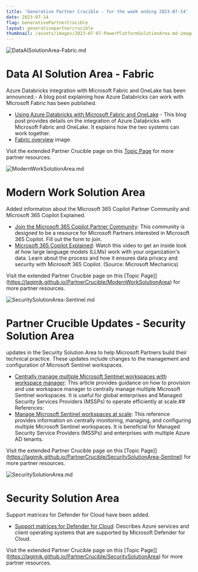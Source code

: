 ```yaml
---
title: 'Generative Partner Crucible - for the week ending 2023-07-14'
date: 2023-07-14
flag: GenerativePartnerCrucible
layout: generativepartnercrucible
thumbnail: /assets/images/2023-07-07-PowerPlatformSolutionArea.md-image.png
---
```

![ DataAISolutionArea-Fabric.md ]( /PartnerCrucible/assets/images/2023-07-14-DataAISolutionArea-Fabric.md-image.png )

# Data AI Solution Area - Fabric

Azure Databricks integration with Microsoft Fabric and OneLake has been announced.- A blog post explaining how Azure Databricks can work with Microsoft Fabric has been published.

- [Using Azure Databricks with Microsoft Fabric and OneLake](https://blog.fabric.microsoft.com/en-us/blog/using-azure-databricks-with-microsoft-fabric-and-onelake?ft=All%3A) - This blog post provides details on the integration of Azure Databricks with Microsoft Fabric and OneLake. It explains how the two systems can work together.
- [Fabric overview](./Library/crucible-microsoftfabric-overview.png) image.

Visit the extended Partner Crucible page on this [Topic Page](https://lagimik.github.io/PartnerCrucible/DataAISolutionArea-Fabric) for more partner resources.


![ ModernWorkSolutionArea.md ]( /PartnerCrucible/assets/images/2023-07-14-ModernWorkSolutionArea.md-image.png )

# Modern Work Solution Area
Added information about the Microsoft 365 Copilot Partner Community and Microsoft 365 Copilot Explained.
- [Join the Microsoft 365 Copilot Partner Community](https://aka.ms/CopilotPartnerCommunity): This community is designed to be a resource for Microsoft Partners interested in Microsoft 365 Copilot. Fill out the form to join.
- [Microsoft 365 Copilot Explained](https://youtu.be/B2-8wrF9Okc): Watch this video to get an inside look at how large language models (LLMs) work with your organization's data. Learn about the process and how it ensures data privacy and security with Microsoft 365 Copilot. (Source: Microsoft Mechanics)

Visit the extended Partner Crucible page on this [Topic Page]](https://lagimik.github.io/PartnerCrucible/ModernWorkSolutionArea) for more partner resources.

![ SecuritySolutionArea-Sentinel.md ]( /PartnerCrucible/assets/images/2023-07-14-SecuritySolutionArea-Sentinel.md-image.png )
# Partner Crucible Updates - Security Solution Area

updates in the Security Solution Area to help Microsoft Partners build their technical practice. These updates include changes to the management and configuration of Microsoft Sentinel workspaces.

- [Centrally manage multiple Microsoft Sentinel workspaces with workspace manager](https://learn.microsoft.com/en-us/azure/sentinel/workspace-manager): This article provides guidance on how to provision and use workspace manager to centrally manage multiple Microsoft Sentinel workspaces. It is useful for global enterprises and Managed Security Services Providers (MSSPs) to operate efficiently at scale.## References:
- [Manage Microsoft Sentinel workspaces at scale](https://learn.microsoft.com/en-us/azure/lighthouse/how-to/manage-sentinel-workspaces): This reference provides information on centrally monitoring, managing, and configuring multiple Microsoft Sentinel workspaces. It is beneficial for Managed Security Service Providers (MSSPs) and enterprises with multiple Azure AD tenants.

Visit the extended Partner Crucible page on this [Topic Page]](https://lagimik.github.io/PartnerCrucible/SecuritySolutionArea-Sentinel) for more partner resources.

![ SecuritySolutionArea.md ]( /PartnerCrucible/assets/images/2023-07-14-SecuritySolutionArea.md-image.png )

# Security Solution Area
Support matrices for Defender for Cloud have been added.

- [Support matrices for Defender for Cloud](https://learn.microsoft.com/en-us/azure/defender-for-cloud/support-matrix-defender-for-cloud): Describes Azure services and client operating systems that are supported by Microsoft Defender for Cloud.

Visit the extended Partner Crucible page on this [Topic Page]](https://lagimik.github.io/PartnerCrucible/SecuritySolutionArea) for more partner resources.

